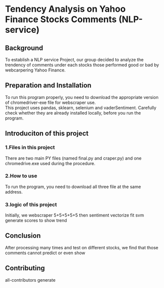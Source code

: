 # Tendency Analysis on Yahoo Finance Stocks Comments (NLP-service)
## Background
To establish a NLP service Project, our group decided to analyze the trendency of comments under each stocks those performed good or bad by webcarpering Yahoo Finance. 

## Preparation and Installation
To run this program properly, you need to download the appropriate version of chromedriver-exe file for webscraper use.  
This project uses pandas, sklearn, selenium and vaderSentiment. Carefully check whether they are already installed locally, before you run the program.

## Introduciton of this project
### 1.Files in this project
There are two main PY files (named final.py and craper.py) and one chromedrive.exe used during the procedure.

### 2.How to use
To run the program, you need to download all three file at the same address.

### 3.logic of this project
Initially, we webscraper 5+5+5+5+5 
then sentiment 
vectorize
fit svm
generate scores to show trend



## Conclusion
After processing many times and test on different stocks, we find that those comments cannot predict or even show  

## Contributing 
<!-- ALL-CONTRIBUTORS-LIST: START - Do not remove or modify this section -->
<!-- ALL-CONTRIBUTORS-LIST:END -->
all-contributors generate
